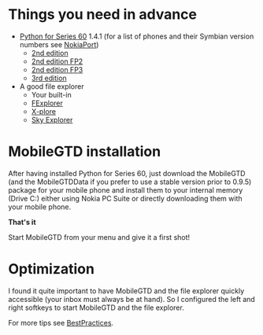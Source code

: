 # Things you need in advance #
  * [Python for Series 60](http://sourceforge.net/projects/pys60) 1.4.1 (for a list of phones and their Symbian version numbers see [NokiaPort](http://www.nokiaport.de/index.php?pid=symbiannokia&mid=))
    * [2nd edition](http://downloads.sourceforge.net/pys60/PythonForS60_1_4_1_2ndEd.SIS?big_mirror=0)
    * [2nd edition FP2](http://downloads.sourceforge.net/pys60/PythonForS60_1_4_1_2ndEdFP2.SIS?big_mirror=0)
    * [2nd edition FP3](http://downloads.sourceforge.net/pys60/PythonForS60_1_4_1_2ndEdFP3.SIS?big_mirror=0)
    * [3rd edition](http://downloads.sourceforge.net/pys60/PythonForS60_1_4_1_3rdEd.SIS?big_mirror=0)
  * A good file explorer
    * Your built-in
    * [FExplorer](http://www.gosymbian.com/fexplorer_new.php)
    * [X-plore](http://www.lonelycatgames.com/?app=xplore)
    * [Sky Explorer](http://code.google.com/p/skyexplorer/)
# MobileGTD installation #
After having installed Python for Series 60, just download the MobileGTD (and the MobileGTDData if you prefer to use a stable version prior to 0.9.5) package for your mobile phone and install them to your internal memory (Drive C:) either using Nokia PC Suite or directly downloading them with your mobile phone.


**That's it**

Start MobileGTD from your menu and give it a first shot!
# Optimization #
I found it quite important to have MobileGTD and the file explorer quickly accessible (your inbox must always be at hand). So I configured the left and right softkeys to start MobileGTD and the file explorer.

For more tips see [BestPractices](BestPractices.md).